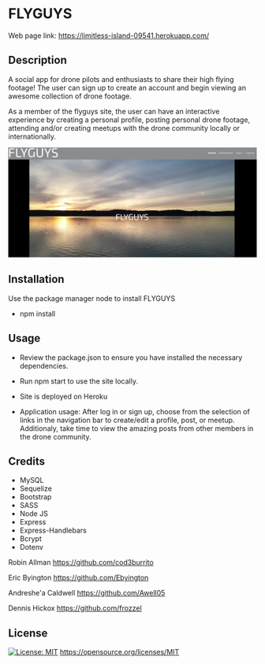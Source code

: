 # FLYGUYS
 

Web page link: https://limitless-island-09541.herokuapp.com/

## Description
A social app for drone pilots and enthusiasts to share their high flying footage! The user can sign up to create an account and begin viewing an awesome collection of drone footage. 

As a member of the flyguys site, the user can have an interactive experience by creating a personal profile, posting personal drone footage, attending and/or creating meetups with the drone community locally or internationally. 


<img src= "public\image\FGReadMeScreenshot.png">


## Installation
Use the package manager node to install FLYGUYS <br>

- npm install
## Usage
- Review the package.json to ensure you have installed the necessary dependencies.

- Run npm start to use the site locally.
- Site is deployed on Heroku

- Application usage:
After log in or sign up, choose from the selection of links in the navigation bar to create/edit a profile, post, or meetup. Additionaly, take time to view the amazing posts from other members in the drone community. 





## Credits
- MySQL
- Sequelize
- Bootstrap
- SASS 
- Node JS
- Express
- Express-Handlebars
- Bcrypt
- Dotenv


Robin Allman
https://github.com/cod3burrito

Eric Byington
https://github.com/Ebyington

Andreshe'a Caldwell
https://github.com/Awell05

Dennis Hickox
https://github.com/frozzel

## License

  [![License: MIT](https://img.shields.io/badge/License-MIT-yellow.svg)](https://opensource.org/licenses/MIT)
  https://opensource.org/licenses/MIT